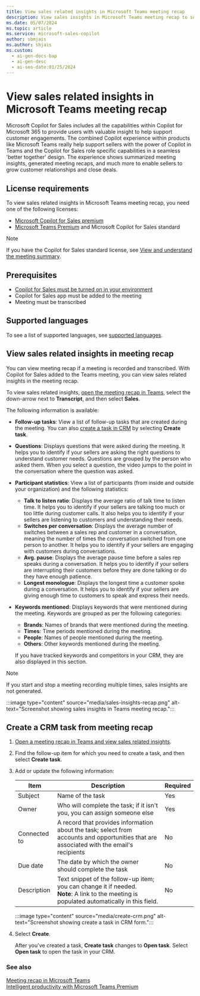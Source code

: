```yaml
---
title: View sales related insights in Microsoft Teams meeting recap
description: View sales insights in Microsoft Teams meeting recap to support customer engagements.
ms.date: 05/07/2024
ms.topic: article
ms.service: microsoft-sales-copilot
author: sbmjais
ms.author: shjais
ms.custom:
  - ai-gen-docs-bap
  - ai-gen-desc
  - ai-seo-date:01/25/2024
---
```


# View sales related insights in Microsoft Teams meeting recap

Microsoft Copilot for Sales includes all the capabilities within Copilot for Microsoft 365 to provide users with valuable insight to help support customer engagements. The combined Copilot experience within products like Microsoft Teams really help support sellers with the power of Copilot in Teams and the Copilot for Sales role specific capabilities in a seamless 'better together' design. The experience shows summarized meeting insights, generated meeting recaps, and much more to enable sellers to grow customer relationships and close deals.

## License requirements

To view sales related insights in Microsoft Teams meeting recap, you need one of the following licenses:
- [Microsoft Copilot for Sales premium](https://www.microsoft.com/ai/microsoft-sales-copilot#featuresandpricing)
- [Microsoft Teams Premium](https://www.microsoft.com/microsoft-teams/premium) and Microsoft Copilot for Sales standard

> [!NOTE]
> If you have the Copilot for Sales standard license, see [View and understand the meeting summary](view-understand-meeting-summary.md).

## Prerequisites

- [Copilot for Sales must be turned on in your environment](suggested-replies.md)
- Copilot for Sales app must be added to the meeting
- Meeting must be transcribed

## Supported languages

To see a list of supported languages, see [supported languages](supported-languages.md#ai-in-copilot-for-sales).

## View sales related insights in meeting recap

You can view meeting recap if a meeting is recorded and transcribed. With Copilot for Sales added to the Teams meeting, you can view sales related insights in the meeting recap.

To view sales related insights, [open the meeting recap in Teams](https://support.microsoft.com/office/meeting-recap-in-microsoft-teams-c2e3a0fe-504f-4b2c-bf85-504938f110ef), select the down-arrow next to **Transcript**, and then select **Sales**.

The following information is available:

- **Follow-up tasks**: View a list of follow-up tasks that are created during the meeting. You can also [create a task in CRM](#create-a-crm-task-from-meeting-recap) by selecting **Create task**.
- **Questions**: Displays questions that were asked during the meeting. It helps you to identify if your sellers are asking the right questions to understand customer needs. Questions are grouped by the person who asked them. When you select a question, the video jumps to the point in the conversation where the question was asked.
- **Participant statistics**: View a list of participants (from inside and outside your organization) and the following statistics:
    - **Talk to listen ratio**: Displays the average ratio of talk time to listen time. It helps you to identify if your sellers are talking too much or too little during customer calls. It also helps you to identify if your sellers are listening to customers and understanding their needs.
    - **Switches per conversation**: Displays the average number of switches between a sales rep and customer in a conversation, meaning the number of times the conversation switched from one person to another. It helps you to identify if your sellers are engaging with customers during conversations.
    - **Avg. pause**: Displays the average pause time before a sales rep speaks during a conversation. It helps you to identify if your sellers are interrupting their customers before they are done talking or do they have enough patience.
    - **Longest monologue**: Displays the longest time a customer spoke during a conversation. It helps you to identify if your sellers are giving enough time to customers to speak and express their needs.
- **Keywords mentioned**: Displays keywords that were mentioned during the meeting. Keywords are grouped as per the following categories:
    - **Brands**: Names of brands that were mentioned during the meeting.
    - **Times**: Time periods mentioned during the meeting.
    - **People**: Names of people mentioned during the meeting.
    - **Others**: Other keywords mentioned during the meeting.
    
    If you have tracked keywords and competitors in your CRM, they are also displayed in this section.

> [!NOTE]
> If you start and stop a meeting recording multiple times, sales insights are not generated.

:::image type="content" source="media/sales-insights-recap.png" alt-text="Screenshot showing sales insights in Teams meeting recap.":::

## Create a CRM task from meeting recap

1.	[Open a meeting recap in Teams and view sales related insights](#view-sales-related-insights-in-meeting-recap).

2.	Find the follow-up item for which you need to create a task, and then select **Create task**.

3.	Add or update the following information:

    | Item | Description | Required |
    | --- | --- | --- |
    | Subject | Name of the task | Yes |
    | Owner | Who will complete the task; if it isn't you, you can assign someone else | Yes |
    | Connected to | A record that provides information about the task; select from accounts and opportunities that are associated with the email's recipients | No |
    | Due date | The date by which the owner should complete the task | No |
    | Description | Text snippet of the follow-up item; you can change it if needed. <br> **Note**: A link to the meeting is populated automatically in this field. | No |

    :::image type="content" source="media/create-crm.png" alt-text="Screenshot showing create a task in CRM form.":::

4.	Select **Create**.

    After you've created a task, **Create task** changes to **Open task**. Select **Open task** to open the task in your CRM.

### See also

[Meeting recap in Microsoft Teams](https://support.microsoft.com/office/meeting-recap-in-microsoft-teams-c2e3a0fe-504f-4b2c-bf85-504938f110ef)<br>
[Intelligent productivity with Microsoft Teams Premium](https://support.microsoft.com/office/intelligent-productivity-with-microsoft-teams-premium-d5b02821-b9b1-4687-8c77-2f903ea68ad2)
